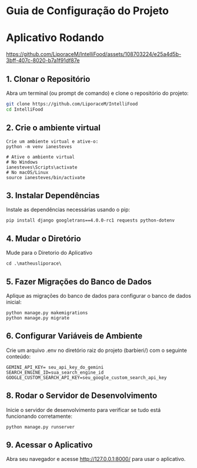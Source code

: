 # Guia de Configuração do Projeto

# Aplicativo Rodando


https://github.com/LiporaceM/IntelliFood/assets/108703224/e25a4d5b-3bff-407c-8020-b7a1f91df87e


## 1. Clonar o Repositório

Abra um terminal (ou prompt de comando) e clone o repositório do projeto:

```bash
git clone https://github.com/LiporaceM/IntelliFood
cd IntelliFood
```
## 2. Crie o ambiente virtual
```
Crie um ambiente virtual e ative-o:
python -m venv ianesteves
```
```
# Ative o ambiente virtual
# No Windows
ianesteves\Scripts\activate
# No macOS/Linux
source ianesteves/bin/activate
```
## 3. Instalar Dependências
Instale as dependências necessárias usando o pip:
```
pip install django googletrans==4.0.0-rc1 requests python-dotenv
```
## 4. Mudar o Diretório
Mude para o Diretorio do Aplicativo
```
cd .\matheusliporace\
```
## 5. Fazer Migrações do Banco de Dados
Aplique as migrações do banco de dados para configurar o banco de dados inicial:
```
python manage.py makemigrations
python manage.py migrate
```
## 6. Configurar Variáveis de Ambiente
Crie um arquivo .env no diretório raiz do projeto (barbieri/) com o seguinte conteúdo:
```
GEMINI_API_KEY= seu_api_key_do_gemini
SEARCH_ENGINE_ID=sua_search_engine_id
GOOGLE_CUSTOM_SEARCH_API_KEY=seu_google_custom_search_api_key
```
## 8. Rodar o Servidor de Desenvolvimento
Inicie o servidor de desenvolvimento para verificar se tudo está funcionando corretamente:
```
python manage.py runserver
```
## 9. Acessar o Aplicativo
Abra seu navegador e acesse http://127.0.0.1:8000/ para usar o aplicativo.

